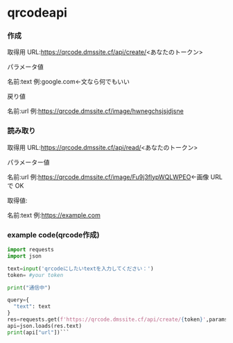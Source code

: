 # qrcodeapi

### 作成


取得用 URL:https://qrcode.dmssite.cf/api/create/<あなたのトークン>

パラメータ値

名前:text 例:google.com<-文なら何でもいい

戻り値

名前:url 例:https://qrcode.dmssite.cf/image/hwnegchsjsjdjsne

### 読み取り

取得用 URL:https://qrcode.dmssite.cf/api/read/<あなたのトークン>


パラメーター値

名前:url 例:https://qrcode.dmssite.cf/image/Fu9j3flypWQLWPEO<-画像 URL で OK

取得値:

名前:text 例:https://example.com


### example code(qrcode作成)
```python
import requests
import json

text=input('qrcodeにしたいtextを入力してください：')
token= #your token

print("通信中")

query={
  "text": text
}
res=requests.get(f'https://qrcode.dmssite.cf/api/create/{token}',params=query)
api=json.loads(res.text)
print(api["url"])```

